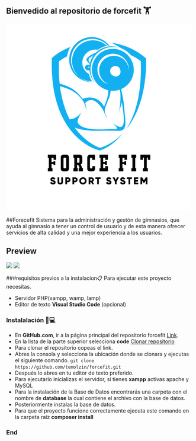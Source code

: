 ## Bienvedido al repositorio de forcefit 🏋️‍
![](https://github.com/temolzin/forcefit/blob/master/public/img/forcefit.png)

##Forecefit
Sistema para la administración y gestón de gimnasios, que ayuda al gimnasio a tener un control de usuario y de esta manera ofrecer servicios de alta calidad y una mejor experiencia a los usuarios.

## Preview
![](https://github.com/temolzin/forcefit/blob/master/public/img/preview1.png)
![](https://github.com/temolzin/forcefit/blob/master/public/img/preview2.png)

###requisitos previos a la instalacion📋
Para ejecutar este proyecto necesitas.

- Servidor PHP(xampp, wamp, lamp)
- Editor de texto **Visual Studio Code** (opcional)

### Instalalación 🔧💻
- En **GitHub.com**, ir a la página principal del repositorio forcefit  [Link](https://github.com/temolzin/forcefit/).
-  En la lista de la parte superior selecciona **code** [Clonar repositorio](https://github.com/temolzin/forcefit/)
- Para clonar el repositorio copeas el link.
- Abres la consola y selecciona la ubicación donde se clonara y ejecutas el siguiente comando.
``
git clone https://github.com/temolzin/forcefit.git
``
- Después lo abres en tu editor de texto preferido.
- Para ejecutarlo inicializas el servidor, si tienes **xampp** activas apache y MySQL
- Para la instalación de la Base de Datos encontrarás una carpeta con el nombre de **database** la cual contiene el archivo con la base de datos.
- Posteriormente instalas la base de datos.
- Para que el proyecto funcione correctamente ejecuta este comando en la carpeta raíz **composer install**

### End
